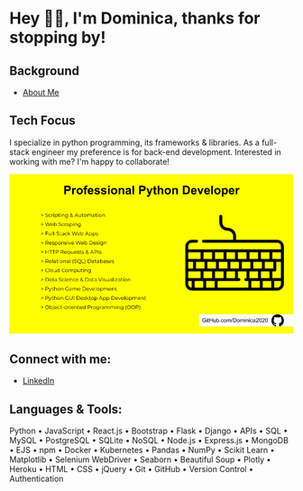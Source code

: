 # Hey 👋🏽, I'm Dominica, thanks for stopping by!
## Background
- [About Me](https://cometolifeapps.io/about.html)

## Tech Focus
I specialize in python programming, its frameworks & libraries. As a full-stack engineer my preference is for back-end development. Interested in working with me? I'm happy to collaborate! 

![tech focus](skills_focus2.png)

## Connect with me:
- [LinkedIn](https://www.linkedin.com/in/dominicap)

## Languages & Tools:
Python • JavaScript • React.js • Bootstrap • Flask • Django • APIs • SQL • MySQL • PostgreSQL • SQLite • NoSQL • Node.js • Express.js • MongoDB • EJS • npm • Docker • Kubernetes • Pandas • NumPy • Scikit Learn • Matplotlib • Selenium WebDriver • Seaborn • Beautiful Soup • Plotly • Heroku • HTML • CSS • jQuery • Git • GitHub • Version Control • Authentication
